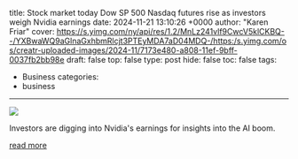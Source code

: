 title: Stock market today Dow SP 500 Nasdaq futures rise as investors weigh Nvidia earnings
date: 2024-11-21 13:10:26 +0000
author: "Karen Friar"
cover: https://s.yimg.com/ny/api/res/1.2/MnLz241vlf9CwcV5klCKBQ--/YXBwaWQ9aGlnaGxhbmRlcjt3PTEyMDA7aD04MDQ-/https:/s.yimg.com/os/creatr-uploaded-images/2024-11/7173e480-a808-11ef-9bff-0037fb2bb98e
draft: false
top: false
type: post
hide: false
toc: false
tags:
  - Business
categories:
  - business
---

![](https://s.yimg.com/ny/api/res/1.2/MnLz241vlf9CwcV5klCKBQ--/YXBwaWQ9aGlnaGxhbmRlcjt3PTEyMDA7aD04MDQ-/https:/s.yimg.com/os/creatr-uploaded-images/2024-11/7173e480-a808-11ef-9bff-0037fb2bb98e)

Investors are digging into Nvidia's earnings for insights into the AI boom.

[read more](https://finance.yahoo.com/news/live/stock-market-today-dow-sp-500-nasdaq-futures-rise-as-investors-weigh-nvidia-earnings-130551493.html)
